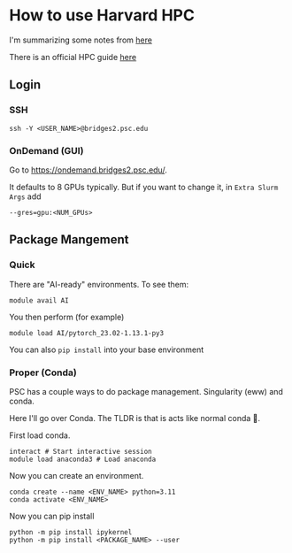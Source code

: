 # How to use Harvard HPC
I'm summarizing some notes from [here](https://github.com/alexandergagliano/summer-school-2024/tree/main/computing)

There is an official HPC guide [here](https://www.psc.edu/resources/bridges-2/user-guide/)

## Login
### SSH
```
ssh -Y <USER_NAME>@bridges2.psc.edu
```

### OnDemand (GUI)
Go to https://ondemand.bridges2.psc.edu/.

It defaults to 8 GPUs typically. But if you want to change it, in `Extra Slurm Args` add
```
--gres=gpu:<NUM_GPUs>
```

## Package Mangement
### Quick
There are "AI-ready" environments. To see them:
```
module avail AI
```
You then perform (for example)
```
module load AI/pytorch_23.02-1.13.1-py3
```
You can also `pip install` into your base environment

### Proper (Conda)
PSC has a couple ways to do package management. Singularity (eww) and conda. 

Here I'll go over Conda. The TLDR is that is acts like normal conda 🎉.

First load conda.
```
interact # Start interactive session
module load anaconda3 # Load anaconda
```
Now you can create an environment.
```
conda create --name <ENV_NAME> python=3.11
conda activate <ENV_NAME>
```
Now you can pip install
```
python -m pip install ipykernel
python -m pip install <PACKAGE_NAME> --user
```








